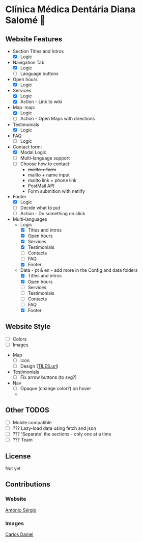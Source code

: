 # Clínica Médica Dentária Diana Salomé :tooth:

## Website Features

- Section Titles and Intros
  - [x] Logic
- Navigation Tab
  - [x] Logic
  - [ ] Language buttons
- Open hours
  - [x] Logic
- Services
  - [x] Logic
  - [x] Action - Link to wiki
- Map :map:
  - [x] Logic
  - [ ] Action - Open Maps with directions
- Testimonials
  - [x] Logic
- FAQ
  - [ ] Logic
- Contact form:
  - [x] Modal Logic
  - [ ] Multi-language support
  - [ ] Choose how to contact:
    - ~~mailto + form~~
    - mailto + name input
    - mailto link + phone link
    - PostMail API
    - Form submition with netlify
- Footer
  - [x] Logic
  - [ ] Decide what to put
  - [ ] Action - Do something on click
- Multi-languages
  - Logic
    - [x] Titles and intros
    - [x] Open hours
    - [x] Services
    - [x] Testimonials
    - [ ] Contacts
    - [ ] FAQ
    - [x] Footer
  - Data - pt & en - add more in the Config and data folders
    - [x] Titles and intros
    - [x] Open hours
    - [ ] Services
    - [ ] Testimonials
    - [ ] Contacts
    - [ ] FAQ
    - [x] Footer

## Website Style

- [ ] Colors
- [ ] Images
- Map
  - [ ] Icon
  - [ ] Design ([TILES.url](https://leaflet-extras.github.io/leaflet-providers/preview/*/))
- Testimonials
  - [ ] Fix arrow buttons (to svg?)
- Nav
  - [ ] Opaque (change color?) on hover
  -

## Other TODOS

- [ ] Mobile compatible
- [ ] ??? Lazy-load data using fetch and json
- [ ] ??? 'Separate' the sections - only one at a time
- [ ] ??? Team

## License

Not yet

## Contributions

### Website

[António Sérgio](https://github.com/AntonioSergioDM)

### Images

[Carlos Daniel](https://)
